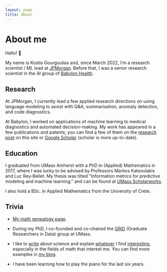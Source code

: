 ```yaml
---
layout: page
title: About
---
```


# About me

Hello! 👋

My name is Kostis Gourgoulias and, since March 2022, I’m a research scientist / ML lead at [JPMorgan](https://www.jpmorgan.com/technology/artificial-intelligence). Before that, I was a senior research scientist in the AI group of [Babylon Health](https://www.babylonhealth.com/).

## Research

At JPMorgan, I currently lead a few applied research directions on using language modeling to assist with Q&A, summarisation, anomaly detection, and code diagnostics. 

At Babylon, I worked on applications of machine learning to medical diagnostics and automated decision-making. My work has appeared in a few publications and patents; you can find a few of them on the [research post]({{site.url}}/Research/) on this site or [Google Scholar](https://scholar.google.com/citations?user=V1S7npsAAAAJ&hl=en) (scholar is more up-to-date). 

## Education

I graduated from UMass Amherst with a PhD in (Applied) Mathematics in 2017, where I was lucky to be advised by Professors Markos Katsoulakis and Luc Rey-Bellet. My thesis was titled "Information metrics for predictive modeling and machine learning." and can be found at [UMass Scholarworks](https://scholarworks.umass.edu/dissertations_2/1006/). 

I also hold a BSc. in Applied Mathematics from the University of Crete.

## Trivia

- [My math genealogy page](https://www.genealogy.math.ndsu.nodak.edu/id.php?id=228804).

- During my PhD, I co-founded and co-chaired the [GRiD](https://github.com/gridclub) (Graduate Researchers in Data) group at UMass. 

- I like to [write](https://www.quora.com/profile/Kostis-Gourgoulias) about science and explain [whatever](https://inlieuofabettertitle.wordpress.com/) I find [interesting](https://github.com/kgourgou/Linear-Perceptron), especially in the fields of math that interest me. You can find more examples in [my blog](http://kgourgou.me).

- I have been learning how to play the piano for the last six years.